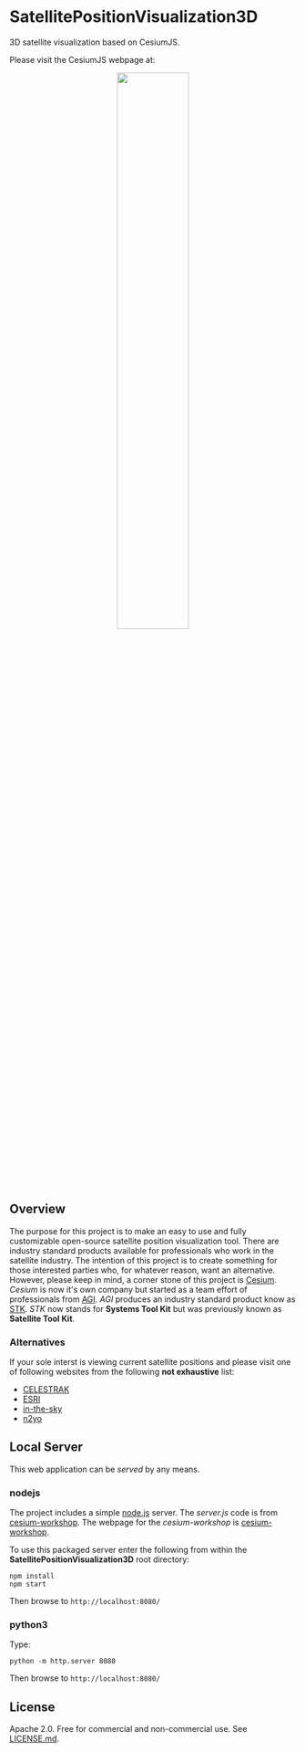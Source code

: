 # SatellitePositionVisualization3D
3D satellite visualization based on CesiumJS.

Please visit the CesiumJS webpage at:
<p align="center">
    <a href="http://cesiumjs.org/">
        <img src="https://github.com/AnalyticalGraphicsInc/cesium/wiki/logos/Cesium_Logo_Color.jpg" width="50%" />
    </a>
</p>



## Overview
The purpose for this project is to make an easy to use and fully customizable open-source satellite position visualization tool. There are industry standard products available for professionals who work in the satellite industry. The intention of this project is to create something for those interested parties who, for whatever reason, want an alternative. However, please keep in mind, a corner stone of this project is [Cesium](https://cesium.com). *Cesium* is now it's own company but started as a team effort of professionals from [AGI](https://www.agi.com). *AGI* produces an industry standard product know as [STK](https://www.agi.com/products/stk). *STK* now stands for **Systems Tool Kit** but was previously known as **Satellite Tool Kit**.



### Alternatives
If your sole interst is viewing current satellite positions and please visit one of following websites from the following **not exhaustive** list:
* [CELESTRAK](celestrak.com)
* [ESRI](https://maps.esri.com/rc/sat2/index.html)
* [in-the-sky](https://in-the-sky.org/satmap_worldmap.php)
* [n2yo](https://www.n2yo.com/)



## Local Server
This web application can be *served* by any means. 

### nodejs
The project includes a simple [node.js](http://nodejs.org/) server. The *server.js* code is from [cesium-workshop](https://github.com/CesiumGS/cesium-workshop.git
). The webpage for the *cesium-workshop* is [cesium-workshop](https://cesium.com/docs/tutorials/cesium-workshop/).

To use this packaged server enter the following from within the **SatellitePositionVisualization3D** root directory:
```
npm install
npm start
```
Then browse to `http://localhost:8080/`

### python3
Type:
```
python -m http.server 8080
```
Then browse to `http://localhost:8080/`



## License
Apache 2.0.  Free for commercial and non-commercial use.  See [LICENSE.md](LICENSE.md).
